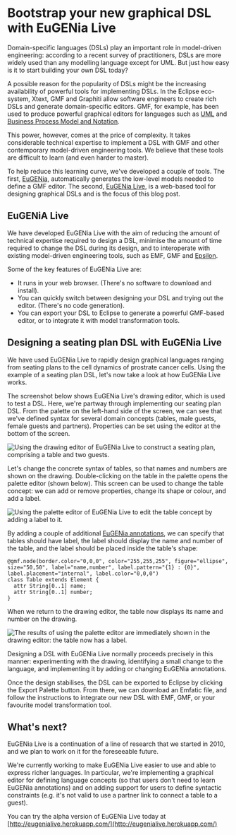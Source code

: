 Bootstrap your new graphical DSL with EuGENia Live
==================================================
Domain-specific languages (DSLs) play an important role
in model-driven engineering: according to a recent survey of practitioners, DSLs are more widely used than any modelling language except for UML. But just how easy is it to start building your own DSL today?

A possible reason for the popularity of DSLs might be the increasing availability of powerful tools for implementing DSLs. In the Eclipse eco-system, Xtext, GMF and Graphiti allow software engineers to create rich DSLs and generate domain-specific editors. GMF, for example, has been used to produce powerful graphical editors for languages such as [UML](http://wiki.eclipse.org/MDT-UML2Tools) and [Business Process Model and Notation](http://www.bonitasoft.com/overview/bonita-studio).

This power, however, comes at the price of complexity. It takes considerable technical expertise to implement a DSL with GMF and other contemporary model-driven engineering tools. We believe that these tools are difficult to learn (and even harder to master).

To help reduce this learning curve, we've developed a couple of tools. The first, [EuGENia](http://www.eclipse.org/epsilon/doc/eugenia/), automatically generates the low-level models needed to define a GMF editor. The second, [EuGENia Live](http://eugenialive.herokuapp.com/), is a web-based tool for designing graphical DSLs and is the focus of this blog post.


EuGENiA Live
-----------
We have developed EuGENia Live with the aim of reducing the amount of technical expertise required to design a DSL, minimise the amount of time required to change the DSL during its design, and to interoperate with existing model-driven engineering tools, such as EMF, GMF and [Epsilon](http://www.eclipse.org/epsilon).

Some of the key features of EuGENia Live are:

* It runs in your web browser. (There's no software to download and install).
* You can quickly switch between designing your DSL and trying out the editor. (There's no code generation).
* You can export your DSL to Eclipse to generate a powerful GMF-based editor, or to integrate it with model transformation tools.

Designing a seating plan DSL with EuGENia Live
----------------------------------------------
We have used EuGENia Live to rapidly design graphical languages ranging from seating plans to the cell dynamics of prostrate cancer cells. Using the example of a seating plan DSL, let's now take a look at how EuGENia Live works.

The screenshot below shows EuGENia Live's drawing editor, which is used to test a DSL. Here, we're partway through implementing our seating plan DSL. From the palette on the left-hand side of the screen, we can see that we've defined syntax for several domain concepts (tables, male guests, female guests and partners). Properties can be set using the editor at the bottom of the screen.

![Using the drawing editor of EuGENia Live to construct a seating plan, comprising a table and two guests.](../../../../raw/master/doc/overview/img/initial.png)

Let's change the concrete syntax of tables, so that names and numbers are shown on the drawing. Double-clicking on the table in the palette opens the palette editor (shown below). This screen can be used to change the table concept: we can add or remove properties, change its shape or colour, and add a label.

![Using the palette editor of EuGENia Live to edit the table concept by adding a label to it.](../../../../raw/master/doc/overview/img/editor.png)

By adding a couple of additional [EuGENia annotations](http://www.eclipse.org/epsilon/doc/articles/eugenia-gmf-tutorial/), we can specify that tables should have label, the label should display the name and number of the table, and the label should be placed inside the table's shape:

    @gmf.node(border.color="0,0,0", color="255,255,255", figure="ellipse", size="50,50", label="name,number", label.pattern="{1} : {0}", label.placement="internal", label.color="0,0,0")
    class Table extends Element {
      attr String[0..1] name;
      attr String[0..1] number;
    }

When we return to the drawing editor, the table now displays its name and number on the drawing.

![The results of using the palette editor are immediately shown in the drawing editor: the table now has a label.](../../../../raw/master/doc/overview/img/editor.png)

Designing a DSL with EuGENia Live normally proceeds precisely in this manner: experimenting with the drawing, identifying a small change to the language, and implementing it by adding or changing EuGENia annotations.

Once the design stabilises, the DSL can be exported to Eclipse by clicking the Export Palette button. From there, we can download an Emfatic file, and follow the instructions to integrate our new DSL with EMF, GMF, or your favourite model transformation tool.

What's next?
------------
EuGENia Live is a continuation of a line of research that we started in 2010, and we plan to work on it for the foreseeable future.

We're currently working to make EuGENia Live easier to use and able to express richer languages. In particular, we're implementing a graphical editor for defining language concepts (so that users don't need to learn EuGENia annotations) and on adding support for users to define syntactic constraints (e.g. it's not valid to use a partner link to connect a table to a guest).

You can try the alpha version of EuGENia Live today at [http://eugenialive.herokuapp.com/](http://eugenialive.herokuapp.com/)